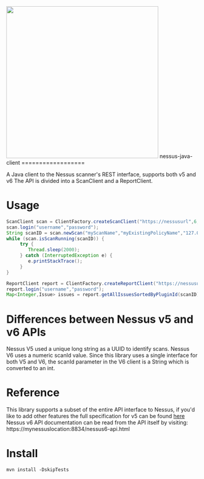 <img src="https://www.continuumsecurity.net/wp-content/uploads/2016/10/continuum-logo.png" width="400"/>
nessus-java-client
==================

A Java client to the Nessus scanner's REST interface, supports both v5 and v6</h2>
The API is divided into a ScanClient and a ReportClient.

  
Usage
=====

```java
ScanClient scan = ClientFactory.createScanClient("https://nessusurl",6,true); // true == accept all hostnames from SSL cert
scan.login("username","password");
String scanID = scan.newScan("myScanName","myExistingPolicyName","127.0.0.1,someotherhost");
while (scan.isScanRunning(scanID)) {
     try {
        Thread.sleep(2000);
     } catch (InterruptedException e) {
        e.printStackTrace();
     }
}

ReportClient report = ClientFactory.createReportClient("https://nessusurl",6,true);
report.login("username","password");
Map<Integer,Issue> issues = report.getAllIssuesSortedByPluginId(scanID);
```

Differences between Nessus v5 and v6 APIs
=========
Nessus V5 used a unique long string as a UUID to identify scans.  Nessus V6 uses a numeric scanId value. Since this library uses a single interface for both V5 and V6, the scanId parameter in the V6 client is a String which is converted to an int.


Reference
=========
This library supports a subset of the entire API interface to Nessus, if you'd like to add other features the full specification for v5 can be found [here](http://static.tenable.com/documentation/nessus_5.0_XMLRPC_protocol_guide.pdf)
Nessus v6 API documentation can be read from the API itself by visiting: https://mynessuslocation:8834/nessus6-api.html

Install
=======
```mvn install -DskipTests```
